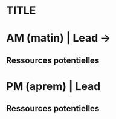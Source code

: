 # TITLE

# AM (matin) | Lead -> 

## Ressources potentielles

# PM (aprem) | Lead 

## Ressources potentielles
